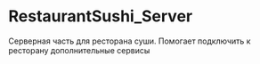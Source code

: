 # RestaurantSushi_Server
Серверная часть для ресторана суши. Помогает подключить к ресторану дополнительные сервисы

